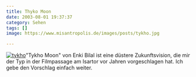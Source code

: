 ```yaml
---
title: Thyko Moon
date: 2003-08-01 19:37:37
category: Sehen
tags: []
image: https://www.misantropolis.de/images/posts/tykho.jpg

---
```


[![](http://www.misantropolis.de/wp-content/uploads/2008/04/tykho.jpg "tykho")](http://www.misantropolis.de/wp-content/uploads/2008/04/tykho.jpg)"Tykho Moon" von Enki Bilal ist eine düstere Zukunftsvision, die mir der Typ in der Filmpassage am Isartor vor Jahren vorgeschlagen hat. Ich gebe den Vorschlag einfach weiter.
